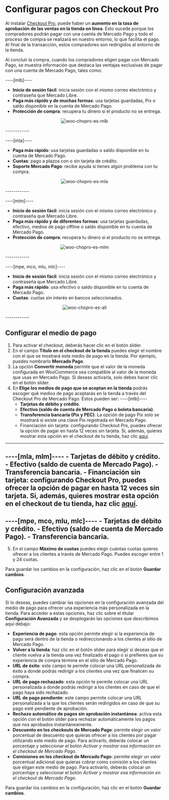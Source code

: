 # Configurar pagos con Checkout Pro

Al instalar [Checkout Pro](/developers/es/docs/checkout-pro/landing), puede haber un **aumento en la tasa de aprobación de las ventas en la tienda en línea**. Esto sucede porque los compradores podrán pagar con una cuenta de Mercado Pago y todo el proceso de compra se realizará en nuestro entorno, lo que facilita el pago. Al final de la transacción, estos compradores son redirigidos al entorno de la tienda.

Al concluir la compra, cuando los compradores eligen pagar con Mercado Pago, se muestra información que destaca las ventajas exclusivas de pagar con una cuenta de Mercado Pago, tales como:

----[mlb]----
* **Inicio de sesión fácil**: inicia sesión con el mismo correo electrónico y contraseña que Mercado Libre.
* **Paga más rápido y de muchas formas**: usa tarjetas guardadas, Pix o saldo disponible en la cuenta de Mercado Pago.
* **Protección de compra**: recupera tu dinero si el producto no se entrega.

<center>

![woo-chopro-es-mlb](/images/woocomerce/woo-chopro-es-mlb.png)

</center>
------------

----[mla]----
* **Paga más rápido**: usa tarjetas guardadas o saldo disponible en tu cuenta de Mercado Pago.
* **Cuotas**: pago a plazos con o sin tarjeta de crédito.
* **Soporte Mercado Pago**: recibe ayuda si tienes algún problema con tu compra.

<center>

![woo-chopro-es-mla](/images/woocomerce/woo-chopro-es-mla.png)

</center>
------------

----[mlm]----
* **Inicio de sesión fácil**: inicia sesión con el mismo correo electrónico y contraseña que Mercado Libre.
* **Paga más rápido y de diferentes formas**: usa tarjetas guardadas, efectivo, medios de pago offline o saldo disponible en tu cuenta de Mercado Pago.
* **Protección de compra**: recupera tu dinero si el producto no se entrega.

<center>

![woo-chopro-es-mlm](/images/woocomerce/woo-chopro-es-mlm.png)

</center>
------------

----[mpe, mco, mlu, mlc]----
* **Inicio de sesión fácil**: inicia sesión con el mismo correo electrónico y contraseña que Mercado Libre.
* **Paga más rápido**: usa efectivo o saldo disponible en tu cuenta de Mercado Pago.
* **Cuotas**: cuotas sin interés en bancos seleccionados.

<center>

![woo-chopro-es-all](/images/woocomerce/woo-chopro-es-all.png)

</center>
------------

## Configurar el medio de pago

1. Para activar el checkout, deberás hacer clic en el botón slider.
2. En el campo **Título en el checkout de la tienda** puedes elegir el nombre con el que se mostrará este medio de pago en la tienda. Por ejemplo, puedes nombrarlo **Mercado Pago**.
3. La opción **Convertir moneda** permite que el valor de la moneda configurada en WooCommerce sea compatible al valor de la moneda que usas en Mercado Pago. Si deseas activarla, solo debes hacer clic en el botón slider. 
4. En **Elige los medios de pago que se aceptan en la tienda** podrás escoger qué medios de pago aceptarás en la tienda a través del Checkout Pro de Mercado Pago. Estos pueden ser:
----[mlb]----
    - **Tarjetas de débito y crédito**.
    - **Efectivo (saldo de cuenta de Mercado Pago o boleta bancaria)**.
    - **Transferencia bancaria (Pix y PEC)**. La opción de pago Pix solo se mostrará si existe una clave Pix registrada en Mercado Pago.
    - Financiación sin tarjeta: configurando Checkout Pro, puedes ofrecer la opción de pagar en hasta 12 veces sin tarjeta. Si, además, quieres mostrar esta opción en el checkout de tu tienda, haz clic [aquí](/developers/es/docs/woocommerce/payments-configuration/mercado-credito).
------------
----[mla, mlm]----
    - Tarjetas de débito y crédito.
    - Efectivo (saldo de cuenta de Mercado Pago).
    - Transferencia bancaria.
    - Financiación sin tarjeta: configurando Checkout Pro, puedes ofrecer la opción de pagar en hasta 12 veces sin tarjeta. Si, además, quieres mostrar esta opción en el checkout de tu tienda, haz clic [aquí](/developers/es/docs/woocommerce/payments-configuration/mercado-credito).
------------
----[mpe, mco, mlu, mlc]----
    - Tarjetas de débito y crédito.
    - Efectivo (saldo de cuenta de Mercado Pago).
    - Transferencia bancaria.
------------
5. En el campo **Máximo de cuotas** puedes elegir cuántas cuotas quieres ofrecer a los clientes a través de Mercado Pago. Puedes escoger entre 1 y 24 cuotas. 

Para guardar los cambios en la configuración, haz clic en el botón **Guardar cambios**.

## Configuración avanzada

Si lo deseas, puedes cambiar las opciones en la configuración avanzada del medio de pago para ofrecer una experiencia más personalizada en la tienda. Para acceder a estas opciones, haz clic sobre el titular **Configuración Avanzada** y se desplegarán las opciones que describimos aquí debajo: 

- **Experiencia de pago**: esta opción permite elegir si la experiencia de pago será dentro de la tienda o redireccionando a los clientes al sitio de Mercado Pago.
- **Volver a la tienda**: haz clic en el botón slider para elegir si deseas que el cliente vuelva a la tienda una vez finalizado el pago o si prefieres que su experiencia de compra termine en el sitio de Mercado Pago.
- **URL de éxito**: este campo te permite colocar una URL personalizada de éxito a donde podrás redirigir a los clientes una vez que finalicen su compra. 
- **URL de pago rechazado**: esta opción te permite colocar una URL personalizada a donde podrás redirigir a los clientes en caso de que el pago haya sido rechazado. 
- **URL de pago pendiente**: este campo permite colocar una URL personalizada a la que los clientes serán redirigidos en caso de que su pago esté pendiente de aprobación.
- **Rechazo automático de pagos sin aprobación instantánea**: activa esta opción con el botón slider para rechazar automáticamente los pagos que nos aprobados instantáneamente. 
- **Descuento en los checkouts de Mercado Pago**: permite elegir un valor porcentual de descuento que quieras ofrecer a los clientes por pagar utilizando este medio de pago. Para activarlo, deberás colocar un porcentaje y seleccionar el botón _Activar y mostrar esa información en el checkout de Mercado Pago_.
- **Comisiones en los checkout de Mercado Pago**: permite elegir un valor porcentual adicional que quieras cobrar como comisión a los clientes que eligan este medio de pago. Para activarlo, deberás colocar un porcentaje y seleccionar el botón _Activar y mostrar esa información en el checkout de Mercado Pago_.

Para guardar los cambios en la configuración, haz clic en el botón **Guardar cambios**.

